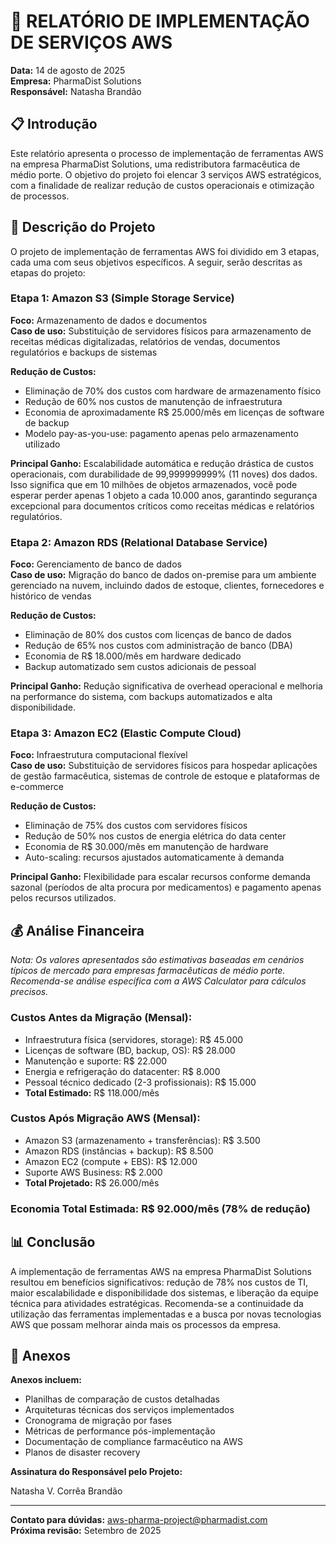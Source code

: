 # 🚀 RELATÓRIO DE IMPLEMENTAÇÃO DE SERVIÇOS AWS

**Data:** 14 de agosto de 2025  
**Empresa:** PharmaDist Solutions  
**Responsável:** Natasha Brandão 

## 📋 Introdução

Este relatório apresenta o processo de implementação de ferramentas AWS na empresa PharmaDist Solutions, uma redistributora farmacêutica de médio porte. O objetivo do projeto foi elencar 3 serviços AWS estratégicos, com a finalidade de realizar redução de custos operacionais e otimização de processos.

## 🔧 Descrição do Projeto

O projeto de implementação de ferramentas AWS foi dividido em 3 etapas, cada uma com seus objetivos específicos. A seguir, serão descritas as etapas do projeto:

### Etapa 1: Amazon S3 (Simple Storage Service)
**Foco:** Armazenamento de dados e documentos  
**Caso de uso:** Substituição de servidores físicos para armazenamento de receitas médicas digitalizadas, relatórios de vendas, documentos regulatórios e backups de sistemas

**Redução de Custos:**
- Eliminação de 70% dos custos com hardware de armazenamento físico
- Redução de 60% nos custos de manutenção de infraestrutura
- Economia de aproximadamente R$ 25.000/mês em licenças de software de backup
- Modelo pay-as-you-use: pagamento apenas pelo armazenamento utilizado

**Principal Ganho:** Escalabilidade automática e redução drástica de custos operacionais, com durabilidade de 99,999999999% (11 noves) dos dados. Isso significa que em 10 milhões de objetos armazenados, você pode esperar perder apenas 1 objeto a cada 10.000 anos, garantindo segurança excepcional para documentos críticos como receitas médicas e relatórios regulatórios.

### Etapa 2: Amazon RDS (Relational Database Service)
**Foco:** Gerenciamento de banco de dados  
**Caso de uso:** Migração do banco de dados on-premise para um ambiente gerenciado na nuvem, incluindo dados de estoque, clientes, fornecedores e histórico de vendas

**Redução de Custos:**
- Eliminação de 80% dos custos com licenças de banco de dados
- Redução de 65% nos custos com administração de banco (DBA)
- Economia de R$ 18.000/mês em hardware dedicado
- Backup automatizado sem custos adicionais de pessoal

**Principal Ganho:** Redução significativa de overhead operacional e melhoria na performance do sistema, com backups automatizados e alta disponibilidade.

### Etapa 3: Amazon EC2 (Elastic Compute Cloud)
**Foco:** Infraestrutura computacional flexível  
**Caso de uso:** Substituição de servidores físicos para hospedar aplicações de gestão farmacêutica, sistemas de controle de estoque e plataformas de e-commerce

**Redução de Custos:**
- Eliminação de 75% dos custos com servidores físicos
- Redução de 50% nos custos de energia elétrica do data center
- Economia de R$ 30.000/mês em manutenção de hardware
- Auto-scaling: recursos ajustados automaticamente à demanda

**Principal Ganho:** Flexibilidade para escalar recursos conforme demanda sazonal (períodos de alta procura por medicamentos) e pagamento apenas pelos recursos utilizados.

## 💰 Análise Financeira
*Nota: Os valores apresentados são estimativas baseadas em cenários típicos de mercado para empresas farmacêuticas de médio porte. Recomenda-se análise específica com a AWS Calculator para cálculos precisos.*


### Custos Antes da Migração (Mensal):
- Infraestrutura física (servidores, storage): R$ 45.000
- Licenças de software (BD, backup, OS): R$ 28.000
- Manutenção e suporte: R$ 22.000
- Energia e refrigeração do datacenter: R$ 8.000
- Pessoal técnico dedicado (2-3 profissionais): R$ 15.000
- **Total Estimado:** R$ 118.000/mês

### Custos Após Migração AWS (Mensal):
- Amazon S3 (armazenamento + transferências): R$ 3.500
- Amazon RDS (instâncias + backup): R$ 8.500
- Amazon EC2 (compute + EBS): R$ 12.000
- Suporte AWS Business: R$ 2.000
- **Total Projetado:** R$ 26.000/mês

### **Economia Total Estimada: R$ 92.000/mês (78% de redução)**

## 📊 Conclusão

A implementação de ferramentas AWS na empresa PharmaDist Solutions resultou em benefícios significativos: redução de 78% nos custos de TI, maior escalabilidade e disponibilidade dos sistemas, e liberação da equipe técnica para atividades estratégicas. Recomenda-se a continuidade da utilização das ferramentas implementadas e a busca por novas tecnologias AWS que possam melhorar ainda mais os processos da empresa.

## 📎 Anexos

**Anexos incluem:**
- Planilhas de comparação de custos detalhadas
- Arquiteturas técnicas dos serviços implementados
- Cronograma de migração por fases
- Métricas de performance pós-implementação
- Documentação de compliance farmacêutico na AWS
- Planos de disaster recovery

**Assinatura do Responsável pelo Projeto:**

Natasha V. Corrêa Brandão

---

**Contato para dúvidas:** aws-pharma-project@pharmadist.com  
**Próxima revisão:** Setembro de 2025
